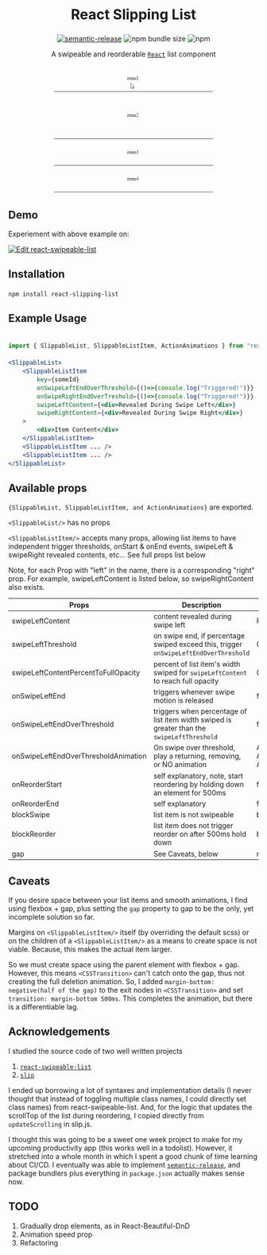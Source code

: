 <h1 align="center">React Slipping List</h1>
<h3 align="center"></h3>

<div align="center">

[![semantic-release](https://img.shields.io/badge/%20%20%F0%9F%93%A6%F0%9F%9A%80-semantic--release-e10079.svg)](https://github.com/semantic-release/semantic-release)
![npm bundle size](https://img.shields.io/bundlephobia/min/react-slipping-list)
![npm](https://img.shields.io/npm/v/react-slipping-list)

A swipeable and reorderable [`React`](https://facebook.github.io/react/) list component

<img src="docs/demo.gif">

</div>

## Demo

Experiement with above example on:

[![Edit react-swipeable-list](https://codesandbox.io/static/img/play-codesandbox.svg)](https://codesandbox.io/s/slippablelist-hm79e)

## Installation

`npm install react-slipping-list`

## Example Usage 

```jsx

import { SlippableList, SlippableListItem, ActionAnimations } from "react-slipping-list";

<SlippableList>
    <SlippableListItem
        key={someId}
        onSwipeLeftEndOverThreshold={()=>{console.log("Triggered!")}}
        onSwipeRightEndOverTreshold={()=>{console.log("Triggered!")}}
        swipeLeftContent={<div>Revealed During Swipe Left</div>}
        swipeRightContent={<div>Revealed During Swipe Right</div>}
    >
        <div>Item Content</div>
    </SlippableListItem>
    <SlippableListItem ... />
    <SlippableListItem ... />
</SlippableList>

```

## Available props 

```{SlippableList, SlippableListItem, and ActionAnimations}``` are exported. 

```<SlippableList/>``` has no props

```<SlippableListItem/>``` accepts many props, allowing list items to have independent trigger thresholds, onStart & onEnd events, swipeLeft & swipeRight revealed contents, etc... See full props list below

Note, for each Prop with "left" in the name, there is a corresponding "right" prop. For example, swipeLeftContent is listed below, so swipeRightContent also exists. 

| Props | Description | Type | Default |
| ----- | ----------- | ---- | ------- |
| swipeLeftContent | content revealed during swipe left | React Element | ```<div />``` |
| swipeLeftThreshold | on swipe end, if percentage swiped exceed this, trigger `onSwipeLeftEndOverThreshold` | 0 <= num <= 1 | 0.5 |
| swipeLeftContentPercentToFullOpacity | percent of list item's width swiped for `swipeLeftContent` to reach full opacity | 0 <= num <= 100  | 25 |
| onSwipeLeftEnd | triggers whenever swipe motion is released  | func | ()=>{} |
| onSwipeLeftEndOverThreshold | triggers when percentage of list item width swiped is greater than the `swipeLeftThreshold`  | func | ()=>{} |
| onSwipeLeftEndOverThresholdAnimation | On swipe over threshold, play a returning, removing, or NO animation  | ActionAnimations.RETURN, ActionAnimations.REMOVE, ActionAnimations.NONE | ActionAnimations.REMOVE |
| onReorderStart  | self explanatory, note, start reordering by holding down an element for 500ms | func | ()=>{} |
| onReorderEnd | self explanatory | func | ()=>{} |
| blockSwipe | list item is not swipeable | bool | false |
| blockReorder | list item does not trigger reorder on after 500ms hold down | bool | false |
| gap | See Caveats, below | num | 0 |

## Caveats

If you desire space between your list items and smooth animations, I find using flexbox + gap, plus setting the `gap` property to gap to be the only, yet incomplete solution so far.

Margins on `<SlippableListItem/>` itself (by overriding the default scss) or on the children of a `<SlippableListItem/>` as a means to create space is not viable. Because, this makes the actual item larger.

So we must create space using the parent element with flexbox + gap. However, this means `<CSSTransition>` can't catch onto the gap, thus not creating the full deletion animation. So, I added `margin-bottom: negative(half of the gap)` to the exit nodes in `<CSSTransition>` and set `transition: margin-bottom 500ms`. This completes the animation, but there is a differentiable lag.

## Acknowledgements

I studied the source code of two well written projects

1. [`react-swipeable-list`](https://github.com/sandstreamdev/react-swipeable-list)
2. [`slip`](https://github.com/kornelski/slip)

I ended up borrowing a lot of syntaxes and implementation details (I never thought that instead of toggling multiple class names, I could directly set class names) from react-swipeable-list. And, for the logic that updates the scrollTop of the list during reordering, I copied directly from `updateScrolling` in slip.js.

I thought this was going to be a sweet one week project to make for my upcoming productivity app (this works well in a todolist). However, it stretched into a whole month in which I spent a good chunk of time learning about CI/CD. I eventually was able to implement [`semantic-release`](https://github.com/semantic-release/semantic-release), and package bundlers plus everything in `package.json` actually makes sense now.

## TODO

1. Gradually drop elements, as in React-Beautiful-DnD
2. Animation speed prop
3. Refactoring
